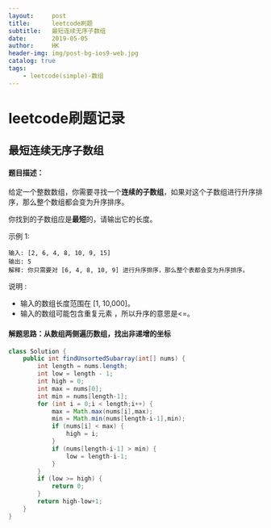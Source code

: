 ```yaml
---
layout:     post
title:      leetcode刷题
subtitle:   最短连续无序子数组
date:       2019-05-05
author:     HK
header-img: img/post-bg-ios9-web.jpg
catalog: true
tags:
    - leetcode(simple)-数组
---
```

# leetcode刷题记录
## 最短连续无序子数组

#### 题目描述：
给定一个整数数组，你需要寻找一个**连续的子数组**，如果对这个子数组进行升序排序，那么整个数组都会变为升序排序。

你找到的子数组应是**最短**的，请输出它的长度。

示例 1:

    输入: [2, 6, 4, 8, 10, 9, 15]
    输出: 5
    解释: 你只需要对 [6, 4, 8, 10, 9] 进行升序排序，那么整个表都会变为升序排序。
说明 :

* 输入的数组长度范围在 [1, 10,000]。
* 输入的数组可能包含重复元素 ，所以升序的意思是<=。

#### 解题思路：从数组两侧遍历数组，找出非递增的坐标
```java
class Solution {
    public int findUnsortedSubarray(int[] nums) {
        int length = nums.length;
        int low = length - 1;
        int high = 0;
        int max = nums[0];
        int min = nums[length-1];
        for (int i = 0;i < length;i++) {
            max = Math.max(nums[i],max);
            min = Math.min(nums[length-i-1],min);
            if (nums[i] < max) {
                high = i;
            }
            if (nums[length-i-1] > min) {
                low = length-i-1;
            }
        }
        if (low >= high) {
            return 0;
        }
        return high-low+1;
    }
}
```
